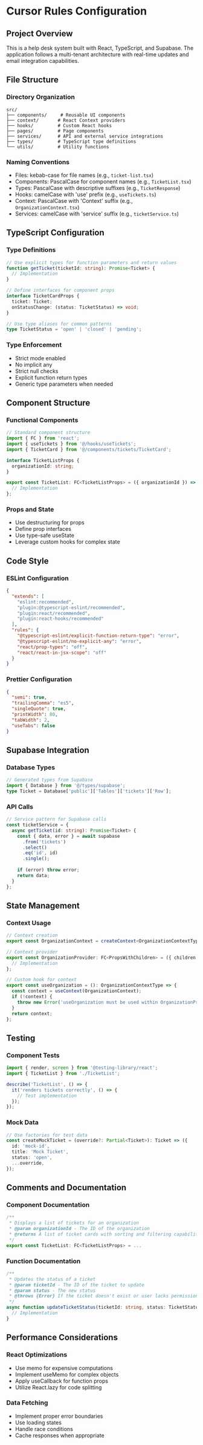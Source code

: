 # Cursor Rules Configuration

## Project Overview
This is a help desk system built with React, TypeScript, and Supabase. The application follows a multi-tenant architecture with real-time updates and email integration capabilities.

## File Structure

### Directory Organization
```
src/
├── components/     # Reusable UI components
├── context/       # React Context providers
├── hooks/         # Custom React hooks
├── pages/         # Page components
├── services/      # API and external service integrations
├── types/         # TypeScript type definitions
└── utils/         # Utility functions
```

### Naming Conventions
- Files: kebab-case for file names (e.g., `ticket-list.tsx`)
- Components: PascalCase for component names (e.g., `TicketList.tsx`)
- Types: PascalCase with descriptive suffixes (e.g., `TicketResponse`)
- Hooks: camelCase with 'use' prefix (e.g., `useTickets.ts`)
- Context: PascalCase with 'Context' suffix (e.g., `OrganizationContext.tsx`)
- Services: camelCase with 'service' suffix (e.g., `ticketService.ts`)

## TypeScript Configuration

### Type Definitions
```typescript
// Use explicit types for function parameters and return values
function getTicket(ticketId: string): Promise<Ticket> {
  // Implementation
}

// Define interfaces for component props
interface TicketCardProps {
  ticket: Ticket;
  onStatusChange: (status: TicketStatus) => void;
}

// Use type aliases for common patterns
type TicketStatus = 'open' | 'closed' | 'pending';
```

### Type Enforcement
- Strict mode enabled
- No implicit any
- Strict null checks
- Explicit function return types
- Generic type parameters when needed

## Component Structure

### Functional Components
```typescript
// Standard component structure
import { FC } from 'react';
import { useTickets } from '@/hooks/useTickets';
import { TicketCard } from '@/components/tickets/TicketCard';

interface TicketListProps {
  organizationId: string;
}

export const TicketList: FC<TicketListProps> = ({ organizationId }) => {
  // Implementation
};
```

### Props and State
- Use destructuring for props
- Define prop interfaces
- Use type-safe useState
- Leverage custom hooks for complex state

## Code Style

### ESLint Configuration
```json
{
  "extends": [
    "eslint:recommended",
    "plugin:@typescript-eslint/recommended",
    "plugin:react/recommended",
    "plugin:react-hooks/recommended"
  ],
  "rules": {
    "@typescript-eslint/explicit-function-return-type": "error",
    "@typescript-eslint/no-explicit-any": "error",
    "react/prop-types": "off",
    "react/react-in-jsx-scope": "off"
  }
}
```

### Prettier Configuration
```json
{
  "semi": true,
  "trailingComma": "es5",
  "singleQuote": true,
  "printWidth": 80,
  "tabWidth": 2,
  "useTabs": false
}
```

## Supabase Integration

### Database Types
```typescript
// Generated types from Supabase
import { Database } from '@/types/supabase';
type Ticket = Database['public']['Tables']['tickets']['Row'];
```

### API Calls
```typescript
// Service pattern for Supabase calls
const ticketService = {
  async getTicket(id: string): Promise<Ticket> {
    const { data, error } = await supabase
      .from('tickets')
      .select()
      .eq('id', id)
      .single();
    
    if (error) throw error;
    return data;
  }
};
```

## State Management

### Context Usage
```typescript
// Context creation
export const OrganizationContext = createContext<OrganizationContextType | null>(null);

// Context provider
export const OrganizationProvider: FC<PropsWithChildren> = ({ children }) => {
  // Implementation
};

// Custom hook for context
export const useOrganization = (): OrganizationContextType => {
  const context = useContext(OrganizationContext);
  if (!context) {
    throw new Error('useOrganization must be used within OrganizationProvider');
  }
  return context;
};
```

## Testing

### Component Tests
```typescript
import { render, screen } from '@testing-library/react';
import { TicketList } from './TicketList';

describe('TicketList', () => {
  it('renders tickets correctly', () => {
    // Test implementation
  });
});
```

### Mock Data
```typescript
// Use factories for test data
const createMockTicket = (override?: Partial<Ticket>): Ticket => ({
  id: 'mock-id',
  title: 'Mock Ticket',
  status: 'open',
  ...override,
});
```

## Comments and Documentation

### Component Documentation
```typescript
/**
 * Displays a list of tickets for an organization
 * @param organizationId - The ID of the organization
 * @returns A list of ticket cards with sorting and filtering capabilities
 */
export const TicketList: FC<TicketListProps> = ...
```

### Function Documentation
```typescript
/**
 * Updates the status of a ticket
 * @param ticketId - The ID of the ticket to update
 * @param status - The new status
 * @throws {Error} If the ticket doesn't exist or user lacks permission
 */
async function updateTicketStatus(ticketId: string, status: TicketStatus): Promise<void> {
  // Implementation
}
```

## Performance Considerations

### React Optimizations
- Use memo for expensive computations
- Implement useMemo for complex objects
- Apply useCallback for function props
- Utilize React.lazy for code splitting

### Data Fetching
- Implement proper error boundaries
- Use loading states
- Handle race conditions
- Cache responses when appropriate